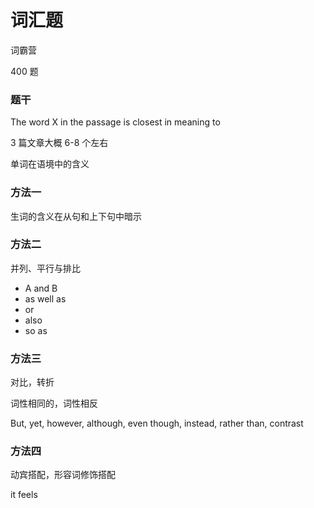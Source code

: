 # 词汇题

词霸营

400 题

### 题干

The word X in the passage is closest in meaning to

3 篇文章大概 6-8 个左右

单词在语境中的含义

### 方法一

生词的含义在从句和上下句中暗示

### 方法二

并列、平行与排比

- A and B
- as well as
- or
- also
- so as

### 方法三

对比，转折

词性相同的，词性相反

But, yet, however, although, even though, instead, rather than, contrast

### 方法四

动宾搭配，形容词修饰搭配

it feels
